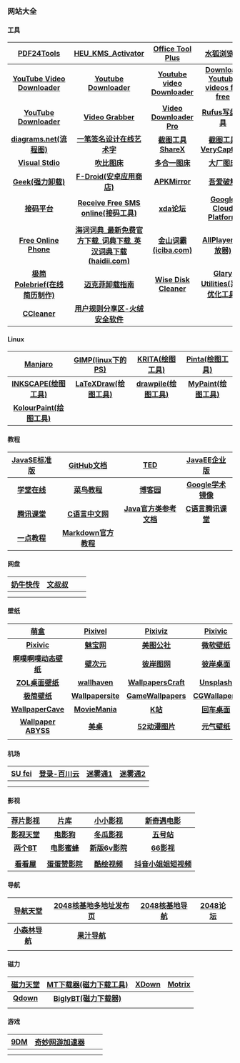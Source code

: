 ### 网站大全

#### 工具

|          [PDF24Tools](https://tools.pdf24.org/zh/)           | [HEU_KMS_Activator](https://github.com/zbezj/HEU_KMS_Activator/releases) |      [Office Tool Plus](https://otp.landian.vip/zh-cn/)      |     [水狐浏览器](https://github.com/WaterfoxCo/Waterfox)     |
| :----------------------------------------------------------: | :----------------------------------------------------------: | :----------------------------------------------------------: | :----------------------------------------------------------: |
|  [**YouTube Video Downloader**](https://en.y2mate.guru/34/)  |       [**Youtube Downloader**](https://yt1s.com/en69)        | [**Youtube video Downloader**](https://en.savefrom.net/1-youtube-video-downloader-31/) | [**Download Youtube videos for free**](https://yt5s.com/en14) |
|       [**YouTube Downloader**](https://ytop1.com/en5)        |        [**Video Grabber**](https://videograbber.cc/)         | [**Video Downloader Pro**](https://videodownloaderpro.net/en1/youtube-downloader) |           [**Rufus写盘工具**](https://manjaro.org)           |
|    [**diagrams.net(流程图)**](https://www.diagrams.net/)     | [**一笔签名设计在线艺术字**](http://www.yishuzi.com/b/m13.htm) |         [**截图工具ShareX**](https://getsharex.com/)         | [**截图工具VeryCapture**](https://verycapture.com/cn/index.html) |
| [**Visual Stdio**](https://visualstudio.microsoft.com/zh-hans/) |              [**吹比图床**](https://chuibi.cn/)              |             [**多合一图床**](https://tc.xkx.me/)             |            [**大厂图床**](https://img.ooee.top/)             |
|      [**Geek(强力卸载)**](https://geekuninstaller.com/)      | [**F-Droid(安卓应用商店)**](https://f-droid.org/zh_Hans/packages/) |         [**APKMirror**](https://www.apkmirror.com/)          |           [**吾爱破解**](https://www.52pojie.cn/)            |
|            [**接码平台**](https://www.bfkdim.com)            | [**Receive Free SMS online(接码工具)**](http://receivefreesms.com/) |       [**xda论坛**](https://forum.xda-developers.com/)       | [**Google Cloud Platform**](https://console.cloud.google.com/) |
|  [**Free Online Phone**](https://www.freeonlinephone.org/)   | [**海词词典_最新免费官方下载_词典下载_英汉词典下载 (haidii.com)**](https://cidian.haidii.com/) |      [**金山词霸 (iciba.com)**](https://www.iciba.com/)      |    [**AllPlayer(播放器)**](https://www.allplayer.org/zh/)    |
| [**极简Polebrief(在线简历制作)**](https://www.chzhkeji.com)  | [**迈克菲卸载指南**](https://zhuanlan.zhihu.com/p/56359351)  | [**Wise Disk Cleaner**](https://www.wisecleaner.com.cn/wise-disk-cleaner.html) | [**Glary Utilities(系统优化工具)**](https://www.glarysoft.com/) |
|          [**CCleaner**](https://www.ccleaner.com/)           | [**用户规则分享区-火绒安全软件**](https://bbs.huorong.cn/forum-45-1.html) |                                                              |                                                              |

#### Linux

|            [**Manjaro**](https://manjaro.org)            |          [GIMP(linux下的PS)](https://www.gimp.org/)          |    [KRITA(绘图工具)](https://krita.org/en/)     | [Pinta(绘图工具)](https://www.pinta-project.com/) |
| :------------------------------------------------------: | :----------------------------------------------------------: | :---------------------------------------------: | :-----------------------------------------------: |
|     [**INKSCAPE(绘图工具)**](https://inkscape.org/)      | [**LaTeXDraw(绘图工具)**](http://latexdraw.sourceforge.net/) | [**drawpile(绘图工具)**](https://drawpile.net/) |   [**MyPaint(绘图工具)**](http://mypaint.org/)    |
| [**KolourPaint(绘图工具)**](http://www.kolourpaint.org/) |                                                              |                                                 |                                                   |
#### 教程

| [JavaSE标准版](https://docs.oracle.com/en/java/javase/17/) |     [GitHub文档](https://docs.github.com/en)     |                 [TED](https://www.ted.com/)                  | [JavaEE企业版](https://docs.oracle.com/javaee/7/index.html)  |
| :--------------------------------------------------------: | :----------------------------------------------: | :----------------------------------------------------------: | :----------------------------------------------------------: |
|         [**学堂在线**](https://www.xuetangx.com/)          |      [**菜鸟教程**](https://www.runoob.com)      |            [**博客园**](https://www.cnblogs.com/)            |         [**Google学术镜像**](https://ac.scmor.com/)          |
|             [**腾讯课堂**](https://ke.qq.com/)             |    [**C语言中文网**](http://c.biancheng.net/)    | [**Java官方类参考文档**](https://docs.oracle.com/en/java/javase/17/docs/api/index.html) | [**C语言腾讯课堂**](https://ke.qq.com/webcourse/380679/100453728#taid=12020041503854343&live=1) |
|          [**一点教程**](http://www.yiidian.com/)           | [**Markdown官方教程**](https://markdown.com.cn/) |                                                              |                                                              |

#### 网盘

| [奶牛快传](https://cowtransfer.com/) | [文叔叔](https://www.wenshushu.cn/) |      |      |
| :----------------------------------: | :---------------------------------: | :--: | ---- |
|                                      |                                     |      |      |
|                                      |                                     |      |      |

#### 壁纸

|                  [萌盒](https://pixiv.moe/)                  |             [Pixivel](https://pixivel.moe/)             |          [Pixiviz](https://pixiviz.pwp.app/)          |        [Pixivic](https://sharemoe.xyz/?VNK=fcdca37e)         |
| :----------------------------------------------------------: | :-----------------------------------------------------: | :---------------------------------------------------: | :----------------------------------------------------------: |
|       [**Pixivic**](http://sharemoe.net/?VNK=eccdfbac)       |         [**魅宝网**](http://www.abwzhuan.com/)          |       [**美图公社**](http://desk.tooopen.com/)        |           [**微软壁纸**](https://wallpaperhub.app)           |
|        [**啊噗啊噗动态壁纸**](http://www.upupoo.com/)        |          [**壁次元**](https://www.biacgn.com)           |   [**彼岸图网**](http://pic.netbian.com/4kdongman/)   |       [**彼岸桌面**](http://www.netbian.com/dongman/)        |
|      [**ZOL桌面壁纸**](http://desk.zol.com.cn/dongman/)      |         [**wallhaven**](https://wallhaven.cc/)          |  [**WallpapersCraft**](https://wallpaperscraft.com/)  |            [**Unsplash**](https://unsplash.com/)             |
|             [**极简壁纸**](https://bz.zzzmh.cn/)             |     [**Wallpapersite**](https://wallpapersite.com/)     | [**GameWallpapers**](https://www.gamewallpapers.com/) |       [**CGWallapers**](https://www.cgwallpapers.com/)       |
|       [**WallpaperCave**](https://wallpapercave.com/)        |    [**MovieMania**](https://www.moviemania.io/phone)    |           [**K站**](https://konachan.net/)            | [**回车桌面**](https://www.enterdesk.com/special/dongmantupian/) |
| [**Wallpaper ABYSS**](https://wall.alphacoders.com/?lang=Chinese) | [**美桌**](http://www.win4000.com/zt/ribendongman.html) |       [**52动漫图片**](https://www.52dmtp.com/)       |            [**元气壁纸**](https://desk.duba.com/)            |
|                                                              |                                                         |                                                       |                                                              |

#### 机场

| [SU fei](https://www.sufeiyun.icu/auth/login##) | [登录-百川云](https://bcyun.pw/auth/login) | [迷雾通1](https://is.gd/getmiwutong) | [迷雾通2](https://waa.ai/getmiwutong) |
| :---------------------------------------------: | :----------------------------------------: | :----------------------------------: | :-----------------------------------: |
|                                                 |                                            |                                      |                                       |
|                                                 |                                            |                                      |                                       |

#### 影视

|  [荐片影视](https://www.jianpian9.com)  |        [片库](https://www.pianku.li)        |  [小小影视](https://www.xiaoysw.com/)  |            [新奇遇电影](https://www.newqiyu.com/)            |
| :-------------------------------------: | :-----------------------------------------: | :------------------------------------: | :----------------------------------------------------------: |
| [**影视天堂**](https://www.ystt5.com/)  |  [**电影狗**](http://www.dianyinggou.com/)  |    [**冬瓜影视**](https://dgys.tv/)    |           [**五号站**](http://www.wuhaozhan.net/)            |
|   [**两个BT**](http://www.bttwo.com/)   |   [**电影蜜蜂**](https://www.idybee.com/)   | [**新版6v影院**](https://www.66s.cc/)  |              [**66影视**](https://www.66e.cc/)               |
|                                         |                                             |                                        |                                                              |
| [**看看屋**](https://www.kankanwu.com/) | [**蛋蛋赞影院**](https://www.dandanzan.cc/) | [**酷绘视频**](http://www.kuhuiv.com/) | [**抖音小姐姐短视频**](https://www.apivv.cn/play/HKNJJN-1-1.html) |

#### 导航

|     [导航天堂](https://www.dhtt.com/)     | [2048核基地多地址发布页](http://jd48.net:2048/) | [2048核基地导航](http://48jd.net:2048/) | [2048论坛](https://bbs7.s6vx.xyz/2048/) |
| :---------------------------------------: | :---------------------------------------------: | :-------------------------------------: | :-------------------------------------: |
| [**小森林导航**](https://www.xsldh6.com/) |      [**果汁导航**](http://guozhivip.com/)      |                                         |                                         |
|                                           |                                                 |                                         |                                         |

#### 磁力

|            [磁力天堂](https://btlm.cc/)             | [MT下载器(磁力下载工具)](http://mt.indabai.com/?hao.su) | [XDown](https://xdown.org/) | [Motrix](https://motrix.app/) |
| :-------------------------------------------------: | :-----------------------------------------------------: | :-------------------------: | :---------------------------: |
| [**Qdown**](https://lightzhan.xyz/index.php/qdown/) |   [**BiglyBT(磁力下载器)**](https://www.biglybt.com/)   |                             |                               |
|                                                     |                                                         |                             |                               |

#### 游戏

| [9DM](http://www.9dmdamaomod.net) | [奇妙网游加速器](https://www.qimiao.com/) |      |      |
| :-------------------------------: | :---------------------------------------: | ---- | ---- |
|                                   |                                           |      |      |
|                                   |                                           |      |      |
